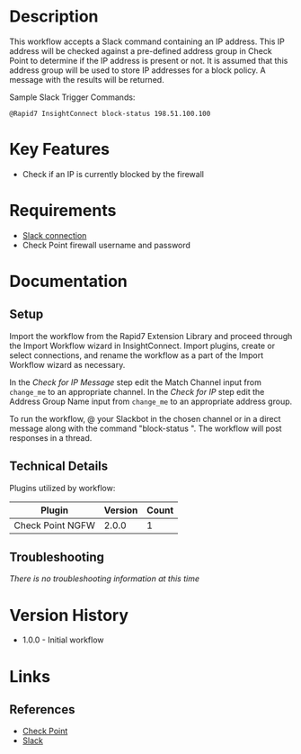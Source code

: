 # Description

This workflow accepts a Slack command containing an IP address. This IP address will be checked against a pre-defined address group in Check Point to determine if the IP address is present or not. It is assumed that this address group will be used to store IP addresses for a block policy. A message with the results will be returned.

Sample Slack Trigger Commands:

`@Rapid7 InsightConnect block-status 198.51.100.100`

# Key Features

* Check if an IP is currently blocked by the firewall

# Requirements

* [Slack connection](https://insightconnect.help.rapid7.com/docs/configure-slack-for-chatops)
* Check Point firewall username and password

# Documentation

## Setup

Import the workflow from the Rapid7 Extension Library and proceed through the Import Workflow wizard in InsightConnect. Import plugins, create or select connections, and rename the workflow as a part of the Import Workflow wizard as necessary.

In the _Check for IP Message_ step edit the Match Channel input from `change_me` to an appropriate channel.
In the _Check for IP_ step edit the Address Group Name input from `change_me` to an appropriate address group.

To run the workflow, @ your Slackbot in the chosen channel or in a direct message along with the command "block-status <IP>". The workflow will post responses in a thread.

## Technical Details

Plugins utilized by workflow:

|Plugin|Version|Count|
|----|----|--------|
|Check Point NGFW|2.0.0|1|

## Troubleshooting

_There is no troubleshooting information at this time_

# Version History

* 1.0.0 - Initial workflow

# Links

## References

* [Check Point](https://www.checkpoint.com/)
* [Slack](https://slack.com)
